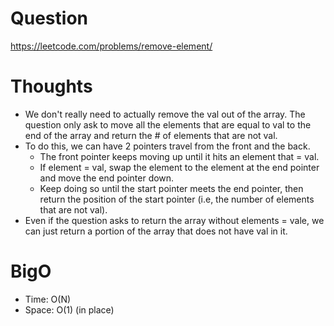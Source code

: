 # Question
https://leetcode.com/problems/remove-element/

# Thoughts
- We don't really need to actually remove the val out of the array. The question only ask to move all the elements that are equal to val to the end of the array and return the # of elements that are not val.
- To do this, we can have 2 pointers travel from the front and the back. 
    - The front pointer keeps moving up until it hits an element that = val. 
    - If element = val, swap the element to the element at the end pointer and move the end pointer down.
    - Keep doing so until the start pointer meets the end pointer, then return the position of the start pointer (i.e, the number of elements that are not val).
- Even if the question asks to return the array without elements = vale, we can just return a portion of the array that does not have val in it.

# BigO
- Time: O(N)
- Space: O(1) (in place)